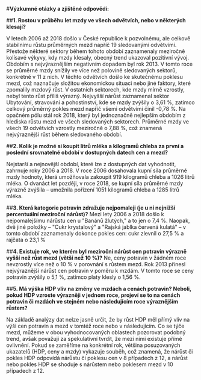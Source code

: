 #**Výzkumné otázky a zjištěné odpovědi:**

##**1. Rostou v průběhu let mzdy ve všech odvětvích, nebo v některých klesají?**


V letech 2006 až 2018 došlo v České republice k pozvolnému, ale celkově stabilnímu růstu průměrných mezd napříč 19 sledovanými odvětvími. Přestože některé sektory během tohoto období zaznamenaly meziročně kolísavé výkyvy, kdy mzdy klesaly, obecný trend ukazoval pozitivní vývoj.
Obdobím s nejvýraznějším negativním dopadem byl rok 2013. V tomto roce se průměrné mzdy snížily ve více než polovině sledovaných sektorů, konkrétně v 11 z nich. V těchto odvětvích došlo ke skutečnému poklesu mezd, což naznačuje složitou ekonomickou situaci nebo jiné faktory, které zpomalily mzdový růst. V ostatních sektorech, kde mzdy mírně vzrostly, nebyl tento růst příliš výrazný. Nejvyšší nárůst zaznamenal sektor Ubytování, stravování a pohostinství, kde se mzdy zvýšily o 3,61 %, zatímco celkový průměrný pokles mezd napříč všemi odvětvími činil -0,78 %.
Na opačném pólu stál rok 2018, který byl jednoznačně nejlepším obdobím z hlediska růstu mezd ve všech sledovaných sektorech. Průměrné mzdy ve všech 19 odvětvích vzrostly meziročně o 7,88 %, což znamená nejvýraznější růst během sledovaného období.

##**2. Kolik je možné si koupit litrů mléka a kilogramů chleba za první a poslední srovnatelné období v dostupných datech cen a mezd?**

Nejstarší a nejnovější období, které lze z dostupných dat vyhodnotit, zahrnuje roky 2006 a 2018. V roce 2006 dosahovala kupní síla průměrné mzdy hodnoty, která umožňovala zakoupit 919 kilogramů chleba a 1026 litrů mléka. O dvanáct let později, v roce 2018, se kupní síla průměrné mzdy výrazně zvýšila – umožnila pořízení 1051 kilogramů chleba a 1285 litrů mléka.

##**3. Která kategorie potravin zdražuje nejpomaleji (je u ní nejnižší percentuální meziroční nárůst)?**
Mezi lety 2006 a 2018 došlo k nejpomalejšímu nárůstu cen u "Banánů žlutých," a to jen o 7,4 %. Naopak, dvě jiné položky – "Cukr krystalový" a "Rajská jablka červená kulatá" – v tomto období zaznamenaly dokonce pokles cen: cukr zlevnil o 27,5 % a rajčata o 23,1 %


##**4. Existuje rok, ve kterém byl meziroční nárůst cen potravin výrazně vyšší než růst mezd (větší než 10 %)?**
Ne, ceny potravin v žádném roce nevzrostly více než o 10 % v porovnání s růstem mezd.
Rok 2013 přinesl nejvýraznější nárůst cen potravin v poměru k mzdám. V tomto roce se ceny potravin zvýšily o 5,1 %, zatímco platy klesly o 1,56 %. 



##**5. Má výška HDP vliv na změny ve mzdách a cenách potravin? Neboli, pokud HDP vzroste výrazněji v jednom roce, projeví se to na cenách potravin či mzdách ve stejném nebo následujícím roce výraznějším růstem?**

Na základě analýzy dat nelze jasně určit, že by růst HDP měl přímý vliv na výši cen potravin a mezd v tomtéž roce nebo v následujícím.
Co se týče mezd, můžeme v obou vyhodnocovaných oblastech pozorovat podobný trend, avšak považuji za spekulativní tvrdit, že mezi nimi existuje přímé ovlivnění.
Pokud se zaměříme na konkrétní rok, většina posuzovaných ukazatelů (HDP, ceny a mzdy) vykazuje souběh, což znamená, že nárůst či pokles HDP odpovídá nárůstu či poklesu cen v 8 případech z 12, a nárůst nebo pokles HDP se shoduje s nárůstem nebo poklesem mezd v 10 případech z 12.







